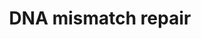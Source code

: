 ---
annotations:
- id: PW:0000099
  parent: regulatory pathway
  type: Pathway Ontology
  value: DNA repair pathway
- id: PW:0000662
  parent: regulatory pathway
  type: Pathway Ontology
  value: mismatch repair pathway
authors:
- Thomas
- AlexanderPico
- MaintBot
- MartijnVanIersel
- Khanspers
- Egonw
- Eweitz
communities:
- CPTAC
description: DNA mismatch repair (MMR) is responsible for correcting mismatches and
  small insertions and deletions caused during replication and recombination. In eukaryotes
  the process of MMR is initiated by MutSalpha and MutLalpha, homologs of the E.coli
  proteins MutS and MutL. MutS homologs first recognize the error in DNA, and then
  physically interact with MutL, which activates other proteins that remove the erroneous
  DNA strand and synthesize a new one.  ''In vitro'' MMR requires a nick requires
  a preexisting nick (single-strand gap) in the DNA substrate. Similarly, it is thought
  that for ''in vivo'' MMR in eukaryotes, newly synthesized lagging-strand DNA transiently
  contains nicks (before being sealed by DNA ligase) which provides a signal that
  directs mismatch proofreading systems to the appropriate strandThis pathway describes
  the slightly different mechanisms for MMR based on the location of the nick in relation
  to the mismatch (5' and 3').   Mutations in the genes coding human MutS and MutL
  homologs have been linked with the Lynch syndrome, which is characterized by an
  increased risk of developing cancer.  This pathway is based on figure 1 from [https://pubmed.ncbi.nlm.nih.gov/28356513/
  Hsieh et al], with additional information from [http://repairtoire.genesilico.pl/Pathway/10/
  REPAIRtoire], [https://en.wikipedia.org/wiki/DNA_mismatch_repair Wikipedia] and
  [https://www.genome.jp/dbget-bin/www_bget?pathway+hsa03430 KEGG]. The description
  was adapted from REPAIRtoire, layout is based on KEGG.  Proteins on this pathway
  have targeted assays available via the [https://assays.cancer.gov/available_assays?wp_id=WP531
  CPTAC Assay Portal]
last-edited: 2021-05-22
ndex: 634b2662-8b61-11eb-9e72-0ac135e8bacf
organisms:
- Homo sapiens
redirect_from:
- /index.php/Pathway:WP531
- /instance/WP531
revision: null
schema-jsonld:
- '@context': https://schema.org/
  '@id': https://wikipathways.github.io/pathways/WP531.html
  '@type': Dataset
  creator:
    '@type': Organization
    name: WikiPathways
  description: DNA mismatch repair (MMR) is responsible for correcting mismatches
    and small insertions and deletions caused during replication and recombination.
    In eukaryotes the process of MMR is initiated by MutSalpha and MutLalpha, homologs
    of the E.coli proteins MutS and MutL. MutS homologs first recognize the error
    in DNA, and then physically interact with MutL, which activates other proteins
    that remove the erroneous DNA strand and synthesize a new one.  ''In vitro'' MMR
    requires a nick requires a preexisting nick (single-strand gap) in the DNA substrate.
    Similarly, it is thought that for ''in vivo'' MMR in eukaryotes, newly synthesized
    lagging-strand DNA transiently contains nicks (before being sealed by DNA ligase)
    which provides a signal that directs mismatch proofreading systems to the appropriate
    strandThis pathway describes the slightly different mechanisms for MMR based on
    the location of the nick in relation to the mismatch (5' and 3').   Mutations
    in the genes coding human MutS and MutL homologs have been linked with the Lynch
    syndrome, which is characterized by an increased risk of developing cancer.  This
    pathway is based on figure 1 from [https://pubmed.ncbi.nlm.nih.gov/28356513/ Hsieh
    et al], with additional information from [http://repairtoire.genesilico.pl/Pathway/10/
    REPAIRtoire], [https://en.wikipedia.org/wiki/DNA_mismatch_repair Wikipedia] and
    [https://www.genome.jp/dbget-bin/www_bget?pathway+hsa03430 KEGG]. The description
    was adapted from REPAIRtoire, layout is based on KEGG.  Proteins on this pathway
    have targeted assays available via the [https://assays.cancer.gov/available_assays?wp_id=WP531
    CPTAC Assay Portal]
  keywords:
  - ATP
  - EXO1
  - LIG1
  - MLH1
  - MSH2
  - MSH3
  - MSH6
  - PCNA
  - PMS2
  - POLD1
  - POLD2
  - POLD3
  - POLD4
  - POLE
  - POLE2
  - POLE3
  - POLE4
  - RFC1
  - RFC2
  - RFC3
  - RFC4
  - RFC5
  - RPA1
  - RPA2
  - RPA3
  license: CC0
  name: DNA mismatch repair
seo: CreativeWork
title: DNA mismatch repair
wpid: WP531
---